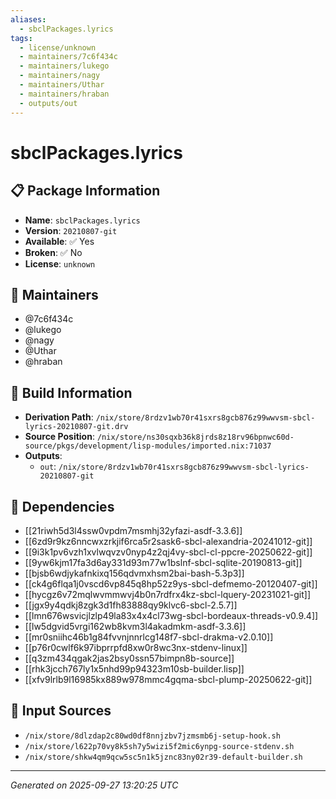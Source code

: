 ```yaml
---
aliases:
  - sbclPackages.lyrics
tags:
  - license/unknown
  - maintainers/7c6f434c
  - maintainers/lukego
  - maintainers/nagy
  - maintainers/Uthar
  - maintainers/hraban
  - outputs/out
---
```


# sbclPackages.lyrics

## 📋 Package Information

- **Name**: `sbclPackages.lyrics`
- **Version**: `20210807-git`
- **Available**: ✅ Yes
- **Broken**: ✅ No
- **License**: `unknown`
## 👥 Maintainers

- @7c6f434c
- @lukego
- @nagy
- @Uthar
- @hraban


## 🔧 Build Information

- **Derivation Path**: `/nix/store/8rdzv1wb70r41sxrs8gcb876z99wwvsm-sbcl-lyrics-20210807-git.drv`
- **Source Position**: `/nix/store/ns30sqxb36k8jrds8z18rv96bpnwc60d-source/pkgs/development/lisp-modules/imported.nix:71037`
- **Outputs**:
  - `out`:  `/nix/store/8rdzv1wb70r41sxrs8gcb876z99wwvsm-sbcl-lyrics-20210807-git`

## 🔗 Dependencies

- [[21riwh5d3l4ssw0vpdm7msmhj32yfazi-asdf-3.3.6]]
- [[6zd9r9kz6nncwxzrkjif6rca5r2sask6-sbcl-alexandria-20241012-git]]
- [[9i3k1pv6vzh1xvlwqvzv0nyp4z2qj4vy-sbcl-cl-ppcre-20250622-git]]
- [[9yw6kjm17fa3d6ay331d93m77w1bslnf-sbcl-sqlite-20190813-git]]
- [[bjsb6wdjykafnkixq156qdvmxhsm2bai-bash-5.3p3]]
- [[ck4g6flqa1j0vscd6vp845q8hp52z9ys-sbcl-defmemo-20120407-git]]
- [[hycgz6v72mqlwvmmwvj4b0n7rdfrx4kz-sbcl-lquery-20231021-git]]
- [[jgx9y4qdkj8zgk3d1fh83888qy9klvc6-sbcl-2.5.7]]
- [[lmn676wsvicjlzlp49la83x4x4cl73wg-sbcl-bordeaux-threads-v0.9.4]]
- [[lw5dgvid5vrgi162wb8kvm3l4akadmkm-asdf-3.3.6]]
- [[mr0sniihc46b1g84fvvnjnnrlcg148f7-sbcl-drakma-v2.0.10]]
- [[p76r0cwlf6k97ibprrpfd8xw0r8wc3nx-stdenv-linux]]
- [[q3zm434qgak2jas2bsy0ssn57bimpn8b-source]]
- [[rhk3jcch767ly1x5nhd99p94323m10sb-builder.lisp]]
- [[xfv9lrlb9l16985kx889w978mmc4gqma-sbcl-plump-20250622-git]]

## 📁 Input Sources

- `/nix/store/8dlzdap2c80wd0df8nnjzbv7jzmsmb6j-setup-hook.sh`
- `/nix/store/l622p70vy8k5sh7y5wizi5f2mic6ynpg-source-stdenv.sh`
- `/nix/store/shkw4qm9qcw5sc5n1k5jznc83ny02r39-default-builder.sh`

---
*Generated on 2025-09-27 13:20:25 UTC*
